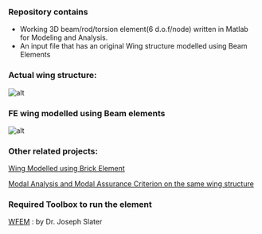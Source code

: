 ### Repository contains

- Working 3D beam/rod/torsion element(6 d.o.f/node) written in Matlab for Modeling and Analysis.
- An input file that has an original Wing structure modelled using Beam Elements

### Actual wing structure:
![alt](img/Actualwing.png)


### FE wing modelled using Beam elements

![alt](img/Actualwing.png)


### Other related projects:

[Wing Modelled using Brick Element](https://github.com/sainag2473/Project_2) 


[Modal Analysis and Modal Assurance Criterion on the same wing structure ](https://github.com/sainag2473/ModalAnalysis_MAC_and_Modalupdating)


### Required Toolbox to run the element

[WFEM](https://github.com/josephcslater/WFEM) : by Dr. Joseph Slater



